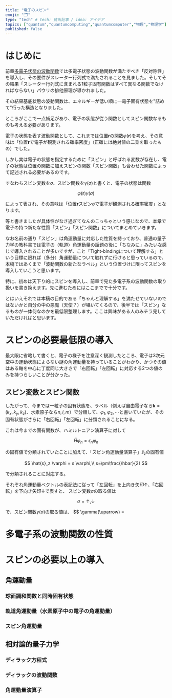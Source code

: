 ```yaml
---
title: "電子のスピン"
emoji: "🗂"
type: "tech" # tech: 技術記事 / idea: アイデア
topics: ["quantum","quantumcomputing","quantumcomputer","物理","物理学"]
published: false
---
```

# はじめに
前章[多電子状態の波動関数](https://zenn.dev/ponzumai/articles/tight-binding-model-many-electron)では多電子状態の波動関数が満たすべき「反対称性」を導入し、その要件がスレーター行列式で満たされることを見ました。そしてその結果「スレーター行列式に含まれる1粒子固有関数はすべて異なる関数でなければならない」パウリの排他原理が導かれました。

その結果基底状態の波動関数は、エネルギーが低い順に一電子固有状態を"詰めて"行った構造となりました。

ところがここで一点補足があり、電子の状態が従う関数としてスピン関数なるものも考える必要があります。

電子の状態を表す波動関数として、これまでは位置$\boldsymbol{r}$の関数$\varphi(\boldsymbol{r})$を考え、その意味は「位置$\boldsymbol{r}$で電子が観測される確率密度」（正確には絶対値の二乗を取ったもの）でした。

しかし実は電子の状態を指定するために「スピン」と呼ばれる変数が存在し、電子の状態は位置の関数に加えスピンの関数「スピン関数」も合わせた関数によって記述される必要があるのです。

すなわちスピン変数を$\sigma$、スピン関数を$\gamma(\sigma)$と書くと、電子の状態は関数

$$
\varphi(\boldsymbol{r})\gamma(\sigma)
$$

によって表され、その意味は「位置$\boldsymbol{r}$スピン$\sigma$で電子が観測される確率密度」となります。

等と書きましたが具体性がなさ過ぎてなんのこっちゃという感じなので、本章で電子の持つ新たな性質「スピン」「スピン関数」についてまとめていきます。

なお名前の通り「スピン」は角運動量に対応した性質を持っており、普通の量子力学の教科書では電子の（軌道）角運動量の話題の後に「ちなみに」みたいな感じで導入されることが多いですが、こと「Tight-bindingについて理解する」という目標に限れば（多分）角運動量について触れずに行けると思っているので、本稿ではあくまで「波動関数の新たなラベル」という位置づけに限ってスピンを導入していこうと思います。

特に、初めは天下り的にスピンを導入し、前章で見た多電子系の波動関数の取り扱いを書き換えます。先に進むためにはここまでで十分です。

とはいえそれでは本稿の目的である「ちゃんと理解する」を満たせていないのではないかと自分の中の悪魔（天使？）が囁いてくるので、後半では「スピン」なるものが一体何なのかを最低限整理します。ここは興味がある人のみチラ見していただければと思います。

# スピンの必要最低限の導入

最大限に省略して書くと、電子の様子を注意深く観測したところ、電子は3次元空中の運動状態によらない謎の角運動量を持っていることがわかり、かつその値はある軸を中心に丁度同じ大きさで「右回転」「左回転」に対応する2つの値のみを持つらしいことが分かった。

## スピン変数とスピン関数
したがって、今までは一粒子の固有状態を、ラベル（例えば自由電子なら$\boldsymbol{k} = (k_x,k_y,k_z)$、水素原子なら$n,l,m$）で分類して、$\varphi_1, \varphi_2,\cdots$と書いていたが、その固有状態がさらに「右回転」「左回転」に分類されることになる。

これは今までの固有関数が、ハミルトニアン演算子に対して

$$
\hat{H}\varphi_n = \epsilon_n\varphi_n
$$

の固有値で分類されていたことに加えて、「スピン角運動量演算子」$\hat{s}_z$の固有値

$$
\hat{s}_z \varphi = s \varphi,\\
s=\pm\frac{\hbar}{2}
$$

で分類されることに対応する。


それぞれ角運動量ベクトルの表記法に従って「左回転」を上向き矢印$\uparrow$、「右回転」を下向き矢印$\downarrow$で表すと、
スピン変数$\sigma$の取る値は

$$
\sigma = \uparrow, \downarrow
$$

で、スピン関数$\gamma(\sigma)$の取る値は、
$$
\gamma(\uparrow) = 


# 多電子系の波動関数の性質

# スピンの必要以上の導入

## 角運動量

### 球面調和関数と同時固有状態

### 軌道角運動量（水素原子中の電子の角運動量）

### スピン角運動量

## 相対論的量子力学

### ディラック方程式

### ディラックの波動関数

### 角運動量演算子

## 